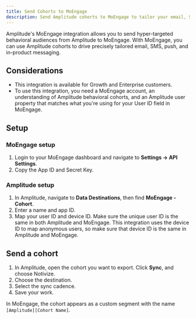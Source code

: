 ```yaml
---
title: Send Cohorts to MoEngage
description: Send Amplitude cohorts to MoEngage to tailor your email, SMS, push, and in-product messaging.
---
```


Amplitude's MoEngage integration allows you to send hyper-targeted behavioral audiences from Amplitude to MoEngage. With MoEngage, you can use Amplitude cohorts to drive precisely tailored email, SMS, push, and in-product messaging.

## Considerations

- This integration is available for Growth and Enterprise customers.
- To use this integration, you  need a MoEngage account, an understanding of Amplitude behavioral cohorts, and an Amplitude user property that matches what you're using for your User ID field in MoEngage.

## Setup

### MoEngage setup

1. Login to your MoEngage dashboard and navigate to **Settings -> API Settings**. 
2. Copy the App ID and Secret Key.

### Amplitude setup

1. In Amplitude, navigate to **Data Destinations**, then find **MoEngage - Cohort**.
2. Enter a name and app ID.
3. Map your user ID and device ID. Make sure the unique user ID is the same in both Amplitude and MoEngage. This integration uses the device ID to map anonymous users, so make sure that device ID is the same in Amplitude and MoEngage.

## Send a cohort

1. In Amplitude, open the cohort you want to export. Click **Sync**, and choose Notivize.
2. Choose the destination.
3. Select the sync cadence.
4. Save your work.
  
In MoEngage, the cohort appears as a custom segment with the name `[Amplitude][Cohort Name]`.
